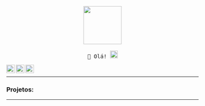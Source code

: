 <p align="center">
  <img src="https://cdn.discordapp.com/attachments/759159585365295169/759166058455105556/FOS.gif" width="100px">
   <br><br>
  <samp>
    👋 Olá!  <img src="https://www.blogson.com.br/wp-content/uploads/2017/10/d9933c4e2c272f33b74ef18cdf11a7d5.gif" width="20px">
  </samp>
</p> 

<a target="_blank" href="https://www.youtube.com/channel/UCxmh6HhlGDGOELNlDqQS12gr">
  <img align="left" alt="LinkdeIN" width="22px" src="https://cdn.jsdelivr.net/npm/simple-icons@3.13.0/icons/youtube.svg" />
</a>
<a target="_blank" href="https://discord.gg/fmpstore">
  <img align="left" alt="Discord" width="22px" src="https://cdn.jsdelivr.net/npm/simple-icons@3.13.0/icons/discord.svg" />
</a>
<a target="_blank" href="https://www.twitch.tv/imdanel_">
  <img align="left" alt="Twitch" width="22px" src="https://cdn.jsdelivr.net/npm/simple-icons@3.13.0/icons/twitch.svg" />
</a>

</br>

---

### **Projetos:**

---
